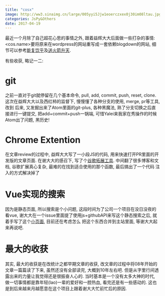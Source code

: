 ```yaml
---
title: "cosx"
image: http://ww3.sinaimg.cn/large/005yyi5Jjw1eoerczxex0j30im08ltau.jpg
categories: JsPy&Others
date: 2017-04-19
---
```


最近一个月除了自己超花心思的事情之外, 跟着益辉大大后面做一些打杂的事情: <cos.name>要将原来在wordpress的网站重写成一套依赖blogdown的网站,  细节可以参考[能复饮乎](https://yihui.name/cn/2017/03/drink-more/)及[送火箭升天](http://statsjoke.me/rocket/).

有些收获, 略记一二:

# git

之前一直对于git就停留在几个基本命令, pull, add, commit, push, reset, clone.
这次在益辉大大以及西红柿的监督下, 慢慢懂了各种分支的使用, merge, pr等工具, 改到
后来, 又发掘出来了Atom里面的git-plus, 各种黑魔法, 熟了分支切换之后直接进行一键提交,
把add+commit+push一锅端, 可惜Yalei来我家在秀操作的时候Atom出了问题, 黑历史!

# Chrome Extention

在文章review的过程中, 益辉大大写了一小段JS的代码, 用来快速打开PR里面的开发版的文章页面.
在谢大大的感召下, 写了个[谷歌拓展工具](https://github.com/Lchiffon/cosxReviewTool).
中间翻了很多博客和文档, 谷歌扩展真心复杂, 最难的在找到适合使用的那个函数, 最后搞出了一个代码
注入的方式解决掉了

# Vue实现的搜索

因为是静态页面, 所以搜索是个小问题, 这段时间为了公司一个项目在没日没夜的看vue, 谢大大在一个issue里面提了使用js+githubAPI来写这个静态搜索之后, 就着手写了这个[小页面](https://github.com/Lchiffon/vue-github-api), 目前还在考虑怎么
把这个东西合并到主站里面, 等谢大大起来再说吧.

# 最大的收获

其实, 最大的收获是在改统计之都早期文章的收获, 改文章的过程中将08年开始的文章一篇篇读了下来,
虽然还没有全部读完, 大概到10年左右吧. 但是从字里行间透露出来的力量让我觉得还是很振奋人心的.
当时基本是一个没有太多大神的时代, 做一切事情都是靠年轻(lao)一辈的爱好和一腔热血, 看完还是有一些感动的. 这也是到后来越来月越愿意在这个项目上跟着谢大大忙前忙后的原因.
